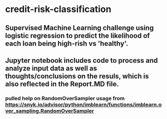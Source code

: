 # credit-risk-classification

## Supervised Machine Learning challenge using logistic regression to predict the likelihood of each loan being high-rish vs 'healthy'.

## Jupyter notebook includes code to process and analyze input data as well as thoughts/conclusions on the resuls, which is also reflected in the Report.MD file.

### pulled help on RandomOverSampler usage from https://snyk.io/advisor/python/imblearn/functions/imblearn.over_sampling.RandomOverSampler


